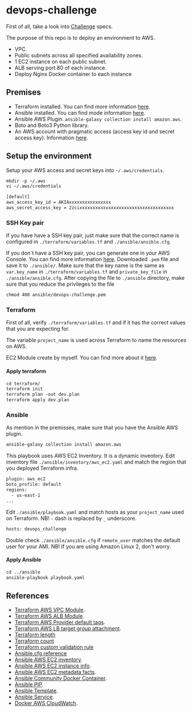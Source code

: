 # devops-challenge

First of all, take a look into [Challenge](Challenge.md) specs.

The purpose of this repo is to deploy an environment to AWS.

- VPC.
- Public subnets across all specified availability zones.
- 1 EC2 instance on each public subnet.
- ALB serving port 80 of each instance.
- Deploy Nginx Docker container to each instance

## Premises

- Terraform installed. You can find more information [here](https://learn.hashicorp.com/tutorials/terraform/install-cli).
- Ansible installed. You can find mode information [here](https://docs.ansible.com/ansible/latest/installation_guide/intro_installation.html).
- Ansible AWS Plugin. `ansible-galaxy collection install amazon.aws`.
- Boto and Boto3 Python library.
- An AWS account with pragmatic access (access key id and secret access key). Information [here](https://docs.aws.amazon.com/IAM/latest/UserGuide/id_users_create.html).

## Setup the environment

Setup your AWS access and secret keys into `~/.aws/credentials`.

```txt
mkdir -p ~/.aws
vi ~/.aws/credentials

[default]
aws_access_key_id = AKIAxxxxxxxxxxxxxxxx
aws_secret_access_key = 2zcixxxxxxxxxxxxxxxxxxxxxxxxxxxxxxxxxxxx
```

### SSH Key pair

If you have have a SSH key pair, just make sure that the correct name is configured in `./terraform/variables.tf` and `./ansible/ansible.cfg`.

If you don´t have a SSH key pair, you can generate one in your AWS Console. You can find more information [here](https://docs.aws.amazon.com/ground-station/latest/ug/create-ec2-ssh-key-pair.html).
Downloaded `.pem` file and save it to `./ansible/`.
Make sure that the key name is the same as `var.key_name` in `./terraform/variables.tf` and `private_key_file` in `./ansible/ansible.cfg`.
After copying the file to `./ansible` directory, make sure that you reduce the privileges to the file

```txt
chmod 400 ansible/devops-challenge.pem
```

### Terraform

First of all, verify `./terraform/variables.tf` and if it has the correct values that you are expecting for.

The variable `project_name` is used across Terraform to name the resources on AWS.

EC2 Module create by myself. You can find more about it [here](modules/ec2/README.md).

#### Apply terraform

```txt
cd terraform/
terraform init
terraform plan -out dev.plan
terraform apply dev.plan
```

### Ansible

As mention in the premisses, make sure that you have the Ansible AWS plugin.

```txt
ansible-galaxy collection install amazon.aws
```

This playbook uses AWS EC2 Inventory. It is a dynamic inventory. Edit inventory file `./ansible/inventory/aws_ec2.yaml` and match the region that you deployed Terraform infra.

```txt
plugin: aws_ec2
boto_profile: default
regions:
  - us-east-1
...
```

Edit `./ansible/playbook.yaml` and match hosts as your `project_name` used on Terraform. NB! `-` dash is replaced by `_` underscore.

```txt
hosts: devops_challenge
```

Double check `./ansible/ansible.cfg` if `remote_user` matches the default user for your AMI. NB! If you are using Amazon Linux 2, don't worry.

#### Apply Ansible

```txt
cd ../ansible
ansible-playbook playbook.yaml
```

## References

- [Terraform AWS VPC Module](https://registry.terraform.io/modules/terraform-aws-modules/vpc/aws/latest).
- [Terraform AWS ALB Module](https://registry.terraform.io/modules/terraform-aws-modules/alb/aws/latest).
- [Terraform AWS Provider default tags](https://www.hashicorp.com/blog/default-tags-in-the-terraform-aws-provider).
- [Terraform AWS LB target group attachment](https://registry.terraform.io/providers/hashicorp/aws/latest/docs/resources/lb_target_group_attachment).
- [Terraform length](https://www.terraform.io/language/functions/length)
- [Terraform count](https://www.terraform.io/language/meta-arguments/count)
- [Terraform custom validation rule](https://www.terraform.io/language/values/variables#custom-validation-rules)
- [Ansible.cfg reference](https://riptutorial.com/ansible/example/21992/ansible-cfg)
- [Ansible AWS EC2 inventory](https://docs.ansible.com/ansible/latest/collections/amazon/aws/aws_ec2_inventory.html).
- [Ansible AWS EC2 instance info](https://docs.ansible.com/ansible/latest/collections/amazon/aws/ec2_instance_info_module.html#ansible-collections-amazon-aws-ec2-instance-info-module).
- [Ansible AWS EC2 metadata facts](https://docs.ansible.com/ansible/latest/collections/amazon/aws/ec2_metadata_facts_module.html#ansible-collections-amazon-aws-ec2-metadata-facts-module).
- [Ansible Community Docker Container](https://docs.ansible.com/ansible/latest/collections/community/docker/docker_container_module.html#ansible-collections-community-docker-docker-container-module).
- [Ansible PIP](https://docs.ansible.com/ansible/latest/collections/ansible/builtin/pip_module.html).
- [Ansible Template](https://docs.ansible.com/ansible/latest/collections/ansible/builtin/template_module.html).
- [Ansible Service](https://docs.ansible.com/ansible/latest/collections/ansible/builtin/service_module.html).
- [Docker AWS CloudWatch](https://docs.docker.com/config/containers/logging/awslogs/).
